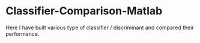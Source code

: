 # Classifier-Comparison-Matlab
Here I have built various type of classifier / discriminant and compared their performance.

